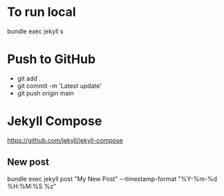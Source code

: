 # To run local

bundle exec jekyll s

# Push to GitHub

- git add .
- git commit -m 'Latest update'
- git push origin main

# Jekyll Compose

<https://github.com/jekyll/jekyll-compose>

## New post

bundle exec jekyll post "My New Post" --timestamp-format "%Y-%m-%d %H:%M:%S %z"
